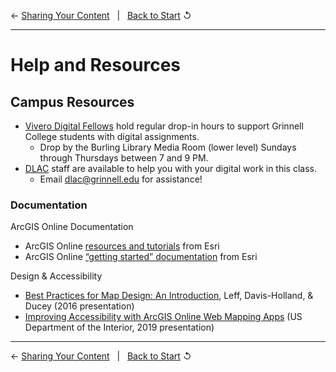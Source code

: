 
← [Sharing Your Content](/sections/08-sharing-your-content.md)&nbsp;&nbsp;&nbsp;|&nbsp;&nbsp;&nbsp;[Back to Start](../README.md) ↺

---


# Help and Resources
## Campus Resources
* [Vivero Digital Fellows](https://vivero.sites.grinnell.edu/peer-mentoring/) hold regular drop-in hours to support Grinnell College students with digital assignments.
    * Drop by the Burling Library Media Room (lower level) Sundays through Thursdays between 7 and 9 PM.
* [DLAC](https://dlac.grinnell.edu/) staff are available to help you with your digital work in this class.
    * Email dlac@grinnell.edu for assistance!

### Documentation
ArcGIS Online Documentation
* ArcGIS Online [resources and tutorials](https://www.esri.com/en-us/arcgis/products/arcgis-online/resources) from Esri​
* ArcGIS Online [“getting started” documentation](https://doc.arcgis.com/en/arcgis-online/get-started/get-started.htm) from Esri​

Design & Accessibility
* [Best Practices for Map Design: An Introduction](https://proceedings.esri.com/library/userconf/fed16/papers/fed_86.pdf), Leff, Davis-Holland, & Ducey (2016 presentation)
* [Improving Accessibility with ArcGIS Online Web Mapping Apps](https://www.doi.gov/ocio/section508/video3) (US Department of the Interior, 2019 presentation)

---

← [Sharing Your Content](/sections/08-sharing-your-content.md)&nbsp;&nbsp;&nbsp;|&nbsp;&nbsp;&nbsp;[Back to Start](../README.md) ↺

